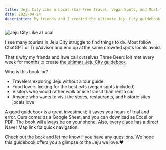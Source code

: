 ```yaml
---
title: Jeju City Like a Local (Car-Free Travel, Vegan Spots, and Must-Try Restaurants & Cafés)
date: 2025-04-24
description: My friends and I created the ultimate Jeju City guidebook.
---
```


![Jeju City Like a Local](https://img.itch.zone/aW1nLzIwNDgyOTE3LmpwZWc=/original/2FR4ga.jpeg)

I see many tourists in Jeju City struggle to find things to do. Most follow ChatGPT or TripAdvisor and end up at the same crowded spots locals avoid.

That's why my friends and I(we call ourselves Three Deers lol) met every week for months to create [the ultimate Jeju City guidebook](https://jejudeers.itch.io/jeju-city-like-a-local).

Who is this book for?

- Travelers exploring Jeju without a tour guide
- Food lovers looking for the best eats (vegan spots included)
- Visitors who would rather walk or use transit than rent a car
- Anyone who wants to visit the stores, restaurants, and historic sites locals love

A good guidebook is a great investment; it saves you hours of trial and error. Ours comes as a Google Sheet, and  you can download as Excel or PDF. The book will always be on your phone. Also, every place has a direct Naver Map link for quick navigation.

[Check out the book](https://jejudeers.itch.io/jeju-city-like-a-local) and [let me know](https://letterbird.co/kang) if you have any questions. We hope this guidebook offers you a glimpse of the Jeju we love.❤️